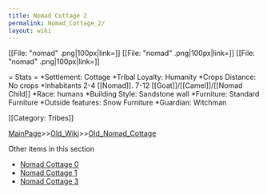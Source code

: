 ```yaml
---
title: Nomad Cottage 2
permalink: Nomad_Cottage_2/
layout: wiki
---
```

[[File: &quot;nomad&quot; .png|100px|link=]]
[[File: &quot;nomad&quot; .png|100px|link=]]
[[File: &quot;nomad&quot; .png|100px|link=]]

= Stats =
*Settlement: Cottage
*Tribal Loyalty: Humanity
*Crops Distance: No crops
*Inhabitants 2-4 [[Nomad]]. 7-12 [[Goat]]/[[Camel]]/[[Nomad Child]]
*Race: humans 
*Building Style: Sandstone wall
*Furniture: Standard Furniture
*Outside features: Snow Furniture
*Guardian: Witchman 
 
[[Category: Tribes]]

[MainPage](/keeperrl_wiki/ "wikilink")>>[Old_Wiki](/keeperrl_wiki/Old_Wiki "wikilink")>>[Old_Nomad_Cottage](/keeperrl_wiki/Old_Nomad_Cottage "wikilink")

Other items in this section
-    [Nomad Cottage 0](/keeperrl_wiki/Nomad_Cottage_0 "wikilink")
-    [Nomad Cottage 1](/keeperrl_wiki/Nomad_Cottage_1 "wikilink")
-    [Nomad Cottage 3](/keeperrl_wiki/Nomad_Cottage_3 "wikilink")
